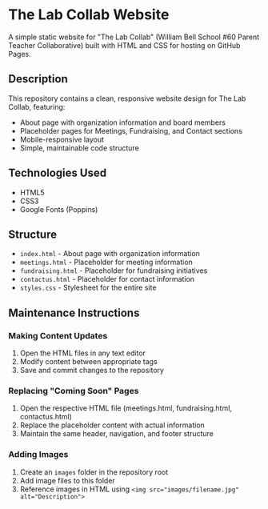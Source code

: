# The Lab Collab Website

A simple static website for "The Lab Collab" (William Bell School #60 Parent Teacher Collaborative) built with HTML and CSS for hosting on GitHub Pages.

## Description

This repository contains a clean, responsive website design for The Lab Collab, featuring:
- About page with organization information and board members
- Placeholder pages for Meetings, Fundraising, and Contact sections
- Mobile-responsive layout
- Simple, maintainable code structure

## Technologies Used
- HTML5
- CSS3
- Google Fonts (Poppins)

## Structure
- `index.html` - About page with organization information
- `meetings.html` - Placeholder for meeting information
- `fundraising.html` - Placeholder for fundraising initiatives
- `contactus.html` - Placeholder for contact information
- `styles.css` - Stylesheet for the entire site

## Maintenance Instructions

### Making Content Updates
1. Open the HTML files in any text editor
2. Modify content between appropriate tags
3. Save and commit changes to the repository

### Replacing "Coming Soon" Pages
1. Open the respective HTML file (meetings.html, fundraising.html, contactus.html)
2. Replace the placeholder content with actual information
3. Maintain the same header, navigation, and footer structure

### Adding Images
1. Create an `images` folder in the repository root
2. Add image files to this folder
3. Reference images in HTML using `<img src="images/filename.jpg" alt="Description">`